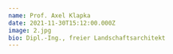 ```yaml
---
name: Prof. Axel Klapka
date: 2021-11-30T15:12:00.000Z
image: 2.jpg
bio: Dipl.-Ing., freier Landschaftsarchitekt
---
```

